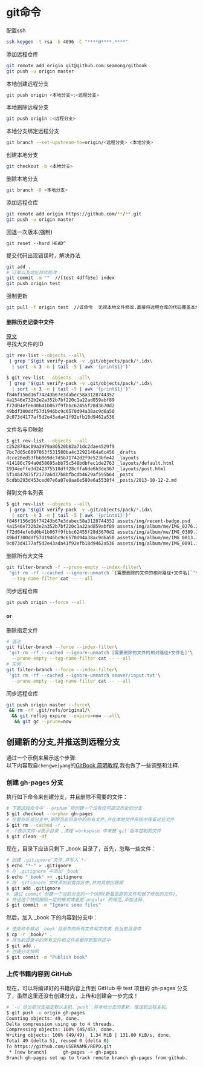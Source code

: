 # git命令

配置ssh
```bash
ssh-keygen -t rsa -b 4096 -C "****@****.****"
```

添加远程仓库
```bash
git remote add origin git@github.com:seamong/gitbook
git push -u origin master
```

本地创建远程分支
```bash
git push origin <本地分支>:<远程分支>
```

本地删除远程分支
```bash
git push origin :<远程分支>
```

本地分支绑定远程分支
```bash
git branch --set-upstream-to=origin/<远程分支> <本地分支>
```

创建本地分支
```bash
git checkout -b <本地分支>
```

删除本地分支
```bash
git branch -D <本地分支>
```

添加远程仓库
```bash
git remote add origin https://github.com/**/**.git
git push -u origin master
```

回退一次版本(强制)
```
git reset --hard HEAD^
```

提交代码出现错误时，解决办法
```bash
git add .
# 订单以及地址样式修改
git commit -m ""  //[test 4dffb5e] index
git push origin test
```

强制更新
```bash
git pull -f origin test  //该命令  无视本地文件修改.直接将远程仓库的代码覆盖本地文件
```
#### 删除历史记录中文件
[原文](https://harttle.land/2016/03/22/purge-large-files-in-gitrepo.html)<br/>
寻找大文件的ID
```bash
git rev-list --objects --all\
 | grep "$(git verify-pack -v .git/objects/pack/*.idx\
  | sort -k 3 -n | tail -5 | awk '{print$1}')"
```
```bash
$ git rev-list --objects --all\
 | grep "$(git verify-pack -v .git/objects/pack/*.idx\
  | sort -k 3 -n | tail -5 | awk '{print$1}')"
f846f156d16f74243b67e3dabec58a3128744352
4a1546e732b2e2a352b7bf220c1a22ad859abf89
f72d04efe6d0b41b067f9fbbc62455f28d3670d2
49bdf300ddf57d1946bc9c6570d94a38ac9d6a50
9c073d4177af5d2e43ada41f92efb18d9462a536
```
文件名与ID映射
```bash
$ git rev-list --objects --all
c252878ac09a3979a80520b82a71dc2dae4529f9
7bc7d05c6097063f531580ba4c32921464a6c456 _drafts
dcce26ed53fbb869dc7d5b71742d2f9e523bfe42 _layouts
414186c794a0d58695abb75c548bdbfec1de2763 _layouts/default.html
1934eeffe3d242375510dff28cffa6de6b3de367 _layouts/post.html
5f14647875f2177a6d37b8bfbcdb4629af595b64 _posts
6cdbb293d453ced07e6a07e0aa6e580e6a5538f4 _posts/2013-10-12-2.md
```
得到文件名列表
```bash
$ git rev-list --objects --all\
 | grep "$(git verify-pack -v .git/objects/pack/*.idx\
  | sort -k 3 -n | tail -5 | awk '{print$1}')"
f846f156d16f74243b67e3dabec58a3128744352 assets/img/recent-badge.psd
4a1546e732b2e2a352b7bf220c1a22ad859abf89 assets/img/album/me/IMG_0276.JPG
f72d04efe6d0b41b067f9fbbc62455f28d3670d2 assets/img/album/me/IMG_0389.JPG
49bdf300ddf57d1946bc9c6570d94a38ac9d6a50 assets/img/album/me/IMG_0813.JPG
9c073d4177af5d2e43ada41f92efb18d9462a536 assets/img/album/me/IMG_0891.JPG
```
删除所有大文件
```bash
git filter-branch -f --prune-empty --index-filter\
 "git rm -rf --cached --ignore-unmatch `[需要删除的文件的相对路径+文件名]`"\
  --tag-name-filter cat -- --all
```
同步远程仓库
```bash
git push origin --force --all
```

#### or
删除指定文件
```bash
# 语法
git filter-branch --force --index-filter\
 'git rm -rf --cached --ignore-unmatch [需要删除的文件的相对路径+文件名]'\
  --prune-empty --tag-name-filter cat -- --all
# 实例
git filter-branch --force --index-filter\
 'git rm -rf --cached --ignore-unmatch seaver/input.txt'\
  --prune-empty --tag-name-filter cat -- --all
```
同步远程仓库
```bash
git push origin master --force\
 && rm -rf .git/refs/original/\
  && git reflog expire --expire=now --all\
   && git gc --prune=now
```


## 创建新的分支,并推送到远程分支
通过一个示例来展示这个步骤:<br/>
以下内容取自`chengweiyang`的[GitBook 简明教程](http://www.chengweiyang.cn/gitbook/github-pages/README.html),我也做了一些调整和注释.
### 创建 gh-pages 分支
执行如下命令来创建分支，并且删除不需要的文件：
```bash
# 下面这段命令中`--orphan`指创建一个没有任何提交历史的分支
$ git checkout --orphan gh-pages
# 在暂存区或分支中,删除当前目录中的所有文件,并在本地文件系统中保留这些文件
$ git rm --cached -r .
# -f表示文件-d表示目录 ,清理`workspace`中未被`git`版本控制的文件
$ git clean -df
```
现在，目录下应该只剩下 _book 目录了，首先，忽略一些文件：
```bash
# 创建`.gitignore`文件,并写入`*~`
$ echo "*~" > .gitignore
# 在`.gitignore`中添加`_book`
$ echo "_book" >> .gitignore
# 将`.gitignore`文件添加到暂存区中,并对其做出跟踪
$ git add .gitignore
#　通过`commit`创建一个当前分支的一个快照(新最追踪的文件和做了修改的文件),
# 并给这个快照按照一定的格式或者是`angular`的规范,添加注释.
$ git commit -m "Ignore some files"
```
然后，加入 _book 下的内容到分支中：
```bash
# 使用命令移动`_book`目录中的所有文件和文件夹 到当前目录中
$ cp -r _book/* .
# 将当前目录中的所有文件和文件夹都存到暂存区中
$ git add .
# 创建分支快照
$ git commit -m "Publish book"
```
### 上传书籍内容到 GitHub
现在，可以将编译好的书籍内容上传到 GitHub 中 test 项目的 gh-pages 分支了，虽然这里还没有创建分支，上传和创建会一步完成！
```bash
# `-u`给当前分支指定默认主机.`push`:将本地分支的更新，推送到远程主机。
$ git push -u origin gh-pages
Counting objects: 49, done.
Delta compression using up to 4 threads.
Compressing objects: 100% (45/45), done.
Writing objects: 100% (49/49), 1.34 MiB | 131.00 KiB/s, done.
Total 49 (delta 5), reused 0 (delta 0)
To https://github.com/USERNAME/REPO.git
 * [new branch]      gh-pages -> gh-pages
Branch gh-pages set up to track remote branch gh-pages from github.
```
